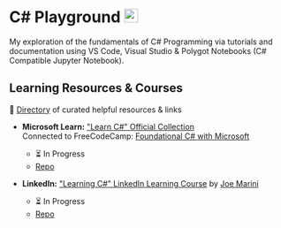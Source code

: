 # C# Playground <img src="https://skillicons.dev/icons?i=cs,vscode,visualstudio" height="25" /><br>

My exploration of the fundamentals of C# Programming via tutorials and documentation using VS Code, Visual Studio & Polygot Notebooks (C# Compatible Jupyter Notebook).

## Learning Resources & Courses
📁 [Directory](./learning_resources) of curated helpful resources & links

- **Microsoft Learn:** ["Learn C#" Official Collection](https://learn.microsoft.com/en-us/users/dotnet/collections/yz26f8y64n7k07)
  <br>Connected to FreeCodeCamp: [Foundational C# with Microsoft](https://www.freecodecamp.org/learn/foundational-c-sharp-with-microsoft/)
  - ⏳ In Progress
  - [Repo](./MSLearn_CSharp_Collection_Projects)

- **LinkedIn:** ["Learning C#" LinkedIn Learning Course](https://www.linkedin.com/learning/learning-c-sharp-8581491) by [Joe Marini](https://www.linkedin.com/learning/.instructors/joe-marini)
  - ⏳ In Progress
  - [Repo](./ExerciseFiles)
